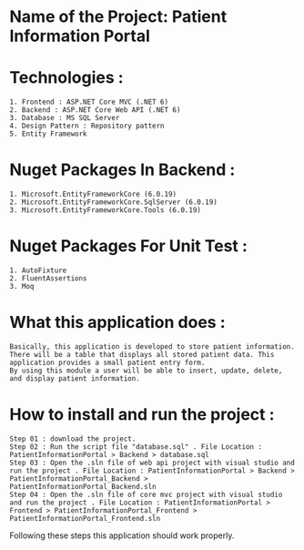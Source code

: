 # Name of the Project: Patient Information Portal
# Technologies : 
    1. Frontend : ASP.NET Core MVC (.NET 6)
    2. Backend : ASP.NET Core Web API (.NET 6)
    3. Database : MS SQL Server
    4. Design Pattern : Repository pattern
    5. Entity Framework
# Nuget Packages In Backend : 
    1. Microsoft.EntityFrameworkCore (6.0.19)
    2. Microsoft.EntityFrameworkCore.SqlServer (6.0.19)
    3. Microsoft.EntityFrameworkCore.Tools (6.0.19)
# Nuget Packages For Unit Test : 
    1. AutoFixture
    2. FluentAssertions
    3. Moq
# What this application does : 
    Basically, this application is developed to store patient information. 
    There will be a table that displays all stored patient data. This application provides a small patient entry form. 
    By using this module a user will be able to insert, update, delete, and display patient information. 
# How to install and run the project : 
    Step 01 : download the project.
    Step 02 : Run the script file "database.sql" . File Location : PatientInformationPortal > Backend > database.sql
    Step 03 : Open the .sln file of web api project with visual studio and run the project . File Location : PatientInformationPortal > Backend > PatientInformationPortal_Backend > PatientInformationPortal_Backend.sln
    Step 04 : Open the .sln file of core mvc project with visual studio and run the project . File Location : PatientInformationPortal > Frontend > PatientInformationPortal_Frontend > PatientInformationPortal_Frontend.sln 
  Following these steps this application should work properly.
